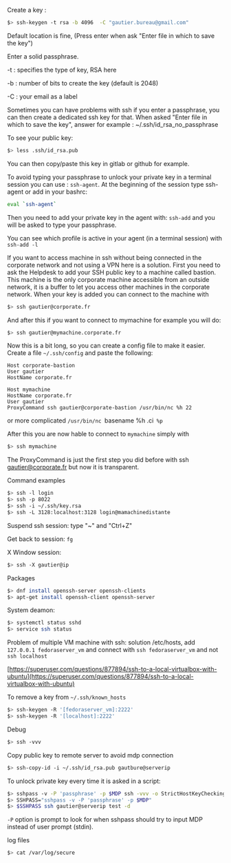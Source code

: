 Create a key :
``` bash
$> ssh-keygen -t rsa -b 4096  -C "gautier.bureau@gmail.com"
```
Default location is fine, (Press enter when ask "Enter file in which to save the key")

Enter a solid passphrase.

-t : specifies the type of key, RSA here

-b : number of bits to create the key (default is 2048)

-C : your email as a label

Sometimes you can have problems with ssh if you enter a passphrase, you can then create a dedicated ssh key for that.
When asked "Enter file in which to save the key", answer for example : ~/.ssh/id_rsa_no_passphrase

To see your public key:
``` bash
$> less .ssh/id_rsa.pub
```
You can then copy/paste this key in gitlab or github for example.

To avoid typing your passphrase to unlock your private key in a terminal session you can use : `ssh-agent`.
At the beginning of the session type ssh-agent or add in your bashrc:
``` bash
eval `ssh-agent`
```
Then you need to add your private key in the agent with: `ssh-add` and you will be asked to type your passphrase.

You can see which profile is active in your agent (in a terminal session) with `ssh-add -l`

If you want to access machine in ssh without being connected in the corporate network and not using a VPN here is a solution.
First you need to ask the Helpdesk to add your SSH public key to a machine called bastion.
This machine is the only corporate machine accessible from an outside network, it is a buffer to let you access other machines in the corporate network.
When your key is added you can connect to the machine with
``` bash
$> ssh gautier@corporate.fr
```

And after this if you want to connect to mymachine for example you will do:
``` bash
$> ssh gautier@mymachine.corporate.fr
```

Now this is a bit long, so you can create a config file to make it easier. Create a file `~/.ssh/config` and paste the following:

```
Host corporate-bastion
User gautier
HostName corporate.fr

Host mymachine
HostName corporate.fr
User gautier
ProxyCommand ssh gautier@corporate-bastion /usr/bin/nc %h 22
```

or more complicated `/usr/bin/nc `basename %h .ci` %p`

After this you are now hable to connect to `mymachine` simply with
``` bash
$> ssh mymachine
```

The ProxyCommand is just the first step you did before with ssh gautier@corporate.fr but now it is transparent.

Command examples

``` bash
$> ssh -l login
$> ssh -p 8022
$> ssh -i ~/.ssh/key.rsa
$> ssh -L 3128:localhost:3128 login@mamachinedistante
```

Suspend ssh session: type "~" and "Ctrl+Z"

Get back to session: `fg`

X Window session:
``` bash
$> ssh -X gautier@ip
```

Packages
``` bash
$> dnf install openssh-server openssh-clients
$> apt-get install openssh-client openssh-server
```

System deamon:
``` bash
$> systemctl status sshd
$> service ssh status
```

Problem of multiple VM machine with ssh: solution /etc/hosts, add `127.0.0.1 fedoraserver_vm` and connect with `ssh fedoraserver_vm` and not `ssh localhost`

[https://superuser.com/questions/877894/ssh-to-a-local-virtualbox-with-ubuntu](https://superuser.com/questions/877894/ssh-to-a-local-virtualbox-with-ubuntu)

To remove a key from `~/.ssh/known_hosts`
``` bash
$> ssh-keygen -R '[fedoraserver_vm]:2222'
$> ssh-keygen -R '[localhost]:2222'
```

Debug
``` bash
$> ssh -vvv
```

Copy public key to remote server to avoid mdp connection
``` bash
$> ssh-copy-id -i ~/.ssh/id_rsa.pub gautbure@serverip
```

To unlock private key every time it is asked in a script:
``` bash
$> sshpass -v -P 'passphrase' -p $MDP ssh -vvv -o StrictHostKeyChecking=no gautier@serverip
$> SSHPASS="sshpass -v -P 'passphrase' -p $MDP"
$> $SSHPASS ssh gautier@serverip test -d
```

`-P` option is prompt to look for when sshpass should try to input MDP instead of user prompt (stdin).

log files
``` bash
$> cat /var/log/secure
```
